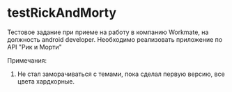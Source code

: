 # testRickAndMorty
Тестовое задание при приеме на работу в компанию Workmate, на должность android developer.
Необходимо реализовать приложение по API "Рик и Морти"

Примечания:
1. Не стал заморачиваться с темами, пока сделал первую версию, все цвета хардкорные.
